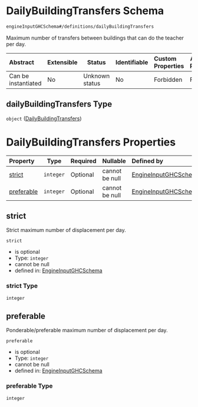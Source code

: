 # DailyBuildingTransfers Schema

```txt
engineInputGHCSchema#/definitions/dailyBuildingTransfers
```

Maximum number of transfers between buildings that can do the teacher per day.


| Abstract            | Extensible | Status         | Identifiable | Custom Properties | Additional Properties | Access Restrictions | Defined In                                                         |
| :------------------ | ---------- | -------------- | ------------ | :---------------- | --------------------- | ------------------- | ------------------------------------------------------------------ |
| Can be instantiated | No         | Unknown status | No           | Forbidden         | Forbidden             | none                | [ghc.schema.json\*](../out/ghc.schema.json "open original schema") |

## dailyBuildingTransfers Type

`object` ([DailyBuildingTransfers](ghc-definitions-dailybuildingtransfers.md))

# DailyBuildingTransfers Properties

| Property                  | Type      | Required | Nullable       | Defined by                                                                                                                                                               |
| :------------------------ | --------- | -------- | -------------- | :----------------------------------------------------------------------------------------------------------------------------------------------------------------------- |
| [strict](#strict)         | `integer` | Optional | cannot be null | [EngineInputGHCSchema](ghc-definitions-dailybuildingtransfers-properties-strict.md "engineInputGHCSchema#/definitions/dailyBuildingTransfers/properties/strict")         |
| [preferable](#preferable) | `integer` | Optional | cannot be null | [EngineInputGHCSchema](ghc-definitions-dailybuildingtransfers-properties-preferable.md "engineInputGHCSchema#/definitions/dailyBuildingTransfers/properties/preferable") |

## strict

Strict maximum number of displacement per day.


`strict`

-   is optional
-   Type: `integer`
-   cannot be null
-   defined in: [EngineInputGHCSchema](ghc-definitions-dailybuildingtransfers-properties-strict.md "engineInputGHCSchema#/definitions/dailyBuildingTransfers/properties/strict")

### strict Type

`integer`

## preferable

Ponderable/preferable maximum number of displacement per day.


`preferable`

-   is optional
-   Type: `integer`
-   cannot be null
-   defined in: [EngineInputGHCSchema](ghc-definitions-dailybuildingtransfers-properties-preferable.md "engineInputGHCSchema#/definitions/dailyBuildingTransfers/properties/preferable")

### preferable Type

`integer`
